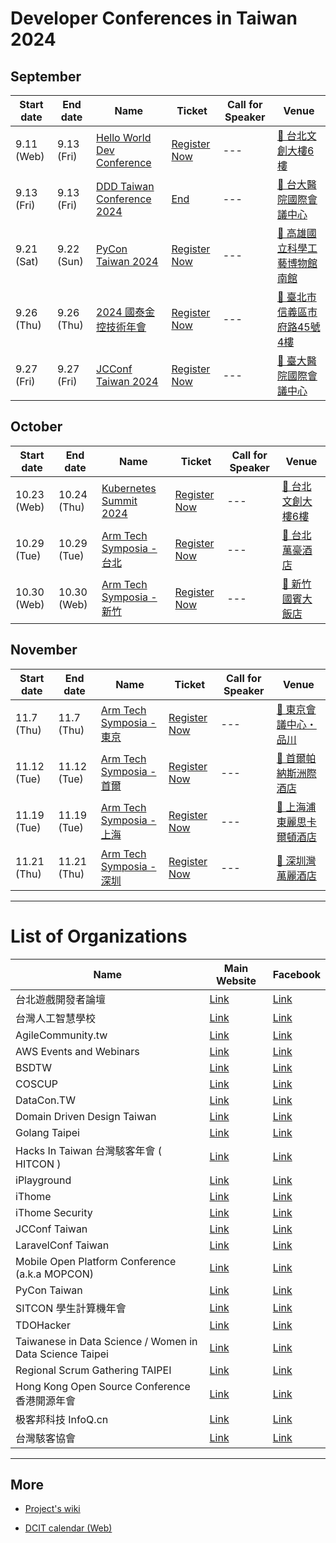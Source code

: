 # Developer Conferences in Taiwan 2024

## September

| Start date | End date | Name | Ticket | Call for Speaker | Venue |
| ---------- | -------- | ---- | ------ | ---------------- | ----- |
| 9.11 (Web) | 9.13 (Fri) | [Hello World Dev Conference](https://hwdc.ithome.com.tw/2024) | [Register Now](https://hwdc.ithome.com.tw/2024/ticket) | --- | [🛵 台北文創大樓6樓](https://maps.google.com/?q=%E5%8F%B0%E5%8C%97%E6%96%87%E5%89%B5%E5%A4%A7%E6%A8%936%E6%A8%93) |
| 9.13 (Fri) | 9.13 (Fri) | [DDD Taiwan Conference 2024](https://conference.ddd-tw.com/) | [End](https://www.accupass.com/event/2406080625301381404160) | --- | [🛵 台大醫院國際會議中心](https://maps.google.com/?q=%E5%8F%B0%E5%A4%A7%E9%86%AB%E9%99%A2%E5%9C%8B%E9%9A%9B%E6%9C%83%E8%AD%B0%E4%B8%AD%E5%BF%83) |
| 9.21 (Sat) | 9.22 (Sun) | [PyCon Taiwan 2024](https://tw.pycon.org/2024) | [Register Now](https://pycontw.kktix.cc/events/2024-individual) | --- | [🛵 高雄國立科學工藝博物館南館](https://maps.google.com/?q=%E9%AB%98%E9%9B%84%E5%9C%8B%E7%AB%8B%E7%A7%91%E5%AD%B8%E5%B7%A5%E8%97%9D%E5%8D%9A%E7%89%A9%E9%A4%A8%E5%8D%97%E9%A4%A8) |
| 9.26 (Thu) | 9.26 (Thu) | [2024 國泰金控技術年會](https://www.cathaytechcon.com.tw/2024/) | [Register Now](https://eventgo.bnextmedia.com.tw/event/view/e48335u66a861a5e11ce) | --- | [🛵 臺北市信義區市府路45號4樓](https://maps.google.com/?q=%E8%87%BA%E5%8C%97%E5%B8%82%E4%BF%A1%E7%BE%A9%E5%8D%80%E5%B8%82%E5%BA%9C%E8%B7%AF45%E8%99%9F4%E6%A8%93) |
| 9.27 (Fri) | 9.27 (Fri) | [JCConf Taiwan 2024](https://jcconf.tw/2024/) | [Register Now](https://twjug.kktix.cc/events/jcconf-2024) | --- | [🛵 臺大醫院國際會議中心](https://maps.google.com/?q=%E8%87%BA%E5%A4%A7%E9%86%AB%E9%99%A2%E5%9C%8B%E9%9A%9B%E6%9C%83%E8%AD%B0%E4%B8%AD%E5%BF%83) |

## October

| Start date | End date | Name | Ticket | Call for Speaker | Venue |
| ---------- | -------- | ---- | ------ | ---------------- | ----- |
| 10.23 (Web) | 10.24 (Thu) | [Kubernetes Summit 2024](https://k8s.ithome.com.tw) | [Register Now](https://k8s.ithome.com.tw/2024/ticket) | --- | [🛵 台北文創大樓6樓](https://maps.google.com/?q=%E5%8F%B0%E5%8C%97%E6%96%87%E5%89%B5%E5%A4%A7%E6%A8%936%E6%A8%93) |
| 10.29 (Tue) | 10.29 (Tue) | [Arm Tech Symposia - 台北](https://events.arm.com/TechSymposia) | [Register Now](https://events.arm.com/techsymposia/begin?c_4504467=24139567&reg_type_id=654465) | --- | [🛵 台北萬豪酒店](https://maps.google.com/?q=%E5%8F%B0%E5%8C%97%E8%90%AC%E8%B1%AA%E9%85%92%E5%BA%97) |
| 10.30 (Web) | 10.30 (Web) | [Arm Tech Symposia - 新竹](https://events.arm.com/TechSymposia) | [Register Now](https://events.arm.com/techsymposia/begin?c_4504467=24139568&reg_type_id=654465) | --- | [🛵 新竹國賓大飯店](https://maps.google.com/?q=%E6%96%B0%E7%AB%B9%E5%9C%8B%E8%B3%93%E5%A4%A7%E9%A3%AF%E5%BA%97) |

## November

| Start date | End date | Name | Ticket | Call for Speaker | Venue |
| ---------- | -------- | ---- | ------ | ---------------- | ----- |
| 11.7 (Thu) | 11.7 (Thu) | [Arm Tech Symposia - 東京](https://events.arm.com/TechSymposia) | [Register Now](https://events.arm.com/techsymposia/begin?c_4504467=24139569&reg_type_id=654465) | --- | [🛫 東京會議中心・品川](https://maps.google.com/?q=%E6%9D%B1%E4%BA%AC%E6%9C%83%E8%AD%B0%E4%B8%AD%E5%BF%83%E3%83%BB%E5%93%81%E5%B7%9D) |
| 11.12 (Tue) | 11.12 (Tue) | [Arm Tech Symposia - 首爾](https://events.arm.com/TechSymposia) | [Register Now](https://events.arm.com/techsymposia/begin?c_4504467=24139570&reg_type_id=654465) | --- | [🛫 首爾帕納斯洲際酒店](https://maps.google.com/?q=%E9%A6%96%E7%88%BE%E5%B8%95%E7%B4%8D%E6%96%AF%E6%B4%B2%E9%9A%9B%E9%85%92%E5%BA%97) |
| 11.19 (Tue) | 11.19 (Tue) | [Arm Tech Symposia - 上海](https://events.arm.com/TechSymposia) | [Register Now](https://www.armevent.com.cn/TechSymposia-2024/register) | --- | [🛫 上海浦東麗思卡爾頓酒店](https://maps.google.com/?q=%E4%B8%8A%E6%B5%B7%E6%B5%A6%E6%9D%B1%E9%BA%97%E6%80%9D%E5%8D%A1%E7%88%BE%E9%A0%93%E9%85%92%E5%BA%97) |
| 11.21 (Thu) | 11.21 (Thu) | [Arm Tech Symposia - 深圳](https://events.arm.com/TechSymposia) | [Register Now](https://www.armevent.com.cn/TechSymposia-2024/register) | --- | [🛫 深圳灣萬麗酒店](https://maps.google.com/?q=%E6%B7%B1%E5%9C%B3%E7%81%A3%E8%90%AC%E9%BA%97%E9%85%92%E5%BA%97) |

---

# List of Organizations

| Name | Main Website | Facebook |
| ---- | ------------ | -------- |
| 台北遊戲開發者論壇 | [Link](https://tgdf.tw/) | [Link](https://www.facebook.com/TGDF.Official/) |
| 台灣人工智慧學校 | [Link](https://aiacademy.tw/) | [Link](https://www.facebook.com/aiacademy.tw/) |
| AgileCommunity.tw | [Link](https://agilecommunity.tw/) | [Link](https://www.facebook.com/AgileCommunity.tw/) |
| AWS Events and Webinars | [Link](https://aws.amazon.com/events) | [Link](https://www.facebook.com/amazonwebservices) |
| BSDTW | [Link](https://bsdtw.org/) | [Link](https://www.facebook.com/BSDTW/) |
| COSCUP | [Link](https://coscup.org/) | [Link](https://www.facebook.com/coscup/) |
| DataCon.TW | [Link](https://datacon.tw/) | [Link](https://zh-tw.facebook.com/datacon.tw/) |
| Domain Driven Design Taiwan | [Link](https://www.ddd-tw.com/) | [Link](https://www.facebook.com/DDDCommunity.tw/) |
| Golang Taipei | [Link](https://www.meetup.com/golang-taipei-meetup) | [Link](https://www.facebook.com/groups/269001993248363) |
| Hacks In Taiwan 台灣駭客年會 ( HITCON ) | [Link](https://hitcon.org/) | [Link](https://www.facebook.com/HITCON) |
| iPlayground | [Link](https://iplayground.io/) | [Link](https://www.facebook.com/theiPlayground) |
| iThome | [Link](https://www.ithome.com.tw/) | [Link](https://zh-tw.facebook.com/ithomeonline) |
| iThome Security | [Link](https://www.ithome.com.tw/) | [Link](https://zh-tw.facebook.com/ithomecyber) |
| JCConf Taiwan | [Link](https://jcconf.tw/) | [Link](https://www.facebook.com/jcconf/) |
| LaravelConf Taiwan | [Link](https://laravelconf.tw/) | [Link](https://zh-tw.facebook.com/laravelconftw/) |
| Mobile Open Platform Conference (a.k.a MOPCON) | [Link](https://mopcon.org/) | [Link](https://zh-tw.facebook.com/mopcon/) |
| PyCon Taiwan | [Link](https://tw.pycon.org/) | [Link](https://zh-tw.facebook.com/pycontw/) |
| SITCON 學生計算機年會 | [Link](https://sitcon.org/) | [Link](https://sitcon.org/fb) |
| TDOHacker | [Link](http://tdohacker.org/) | [Link](https://www.facebook.com/tdohacker) |
| Taiwanese in Data Science / Women in Data Science Taipei | [Link](https://www.widstaipei.org/) | [Link](https://www.facebook.com/TWiDataScience/) |
| Regional Scrum Gathering TAIPEI | [Link](https://rsg.taipei/) | [Link](https://www.facebook.com/rsgtaipei) |
| Hong Kong Open Source Conference 香港開源年會 | [Link](https://hkoscon.org/) | [Link](https://www.facebook.com/hkoscon/) |
| 极客邦科技 InfoQ.cn | [Link](https://www.infoq.cn/) | [Link](https://weibo.com/p/1006061746173800/hom) |
| 台灣駭客協會 | [Link](https://hacker.org.tw/) | [Link](https://www.facebook.com/HackersInTaiwan) |

---

## More


 - [Project's wiki](https://github.com/IvanWei/developer-conferences-in-taiwan/wiki)
    
 - [DCIT calendar (Web)](https://dcit.ivanwei.co/)
    

